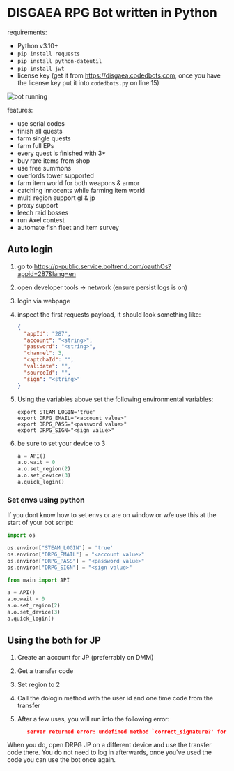 # DISGAEA RPG Bot written in Python

requirements:

- Python v3.10+
- `pip install requests`
- `pip install python-dateutil`
- `pip install jwt`
- license key (get it from https://disgaea.codedbots.com, once you have the license key put it into `codedbots.py` on
  line 15)

![bot running](https://raw.github.com/Mila432/DISGAEA-RPG-Python-Bot/master/1.png)

features:

- use serial codes
- finish all quests
- farm single quests
- farm full EPs
- every quest is finished with 3\*
- buy rare items from shop
- use free summons
- overlords tower supported
- farm item world for both weapons & armor
- catching innocents while farming item world
- multi region support gl & jp
- proxy support
- leech raid bosses
- run Axel contest
- automate fish fleet and item survey

## Auto login

1. go to <https://p-public.service.boltrend.com/oauthOs?appid=287&lang=en>
2. open developer tools -> network (ensure persist logs is on)
3. login via webpage
4. inspect the first requests payload, it should look something like:

   ```json
   {
     "appId": "287",
     "account": "<string>",
     "password": "<string>",
     "channel": 3,
     "captchaId": "",
     "validate": "",
     "sourceId": "",
     "sign": "<string>"
   }
   ```

5. Using the variables above set the following environmental variables:
   ```shell
   export STEAM_LOGIN='true'
   export DRPG_EMAIL="<account value>"
   export DRPG_PASS="<password value>"
   export DRPG_SIGN="<sign value>"
   ```
6. be sure to set your device to 3
   ```python
   a = API()
   a.o.wait = 0
   a.o.set_region(2)
   a.o.set_device(3)
   a.quick_login()
   ```

### Set envs using python

If you dont know how to set envs or are on window or w/e use this at the start of your bot script:

```python
import os

os.environ["STEAM_LOGIN"] = 'true'
os.environ["DRPG_EMAIL"] = "<account value>"
os.environ["DRPG_PASS"] = "<password value>"
os.environ["DRPG_SIGN"] = "<sign value>"

from main import API

a = API()
a.o.wait = 0
a.o.set_region(2)
a.o.set_device(3)
a.quick_login()
```

## Using the both for JP

1. Create an account for JP (preferrably on DMM)
2. Get a transfer code
3. Set region to 2
4. Call the dologin method with the user id and one time code from the transfer
5. After a few uses, you will run into the following error:

   ```json
      server returned error: undefined method `correct_signature?' for nil:NilClass for battle_status
   ```

When you do, open DRPG JP on a different device and use the transfer code there. You do not need to log in afterwards, once you've used the code you can use the bot once again.
